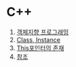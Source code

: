 # C++

  1. [객체지향 프로그래밍](https://github.com/Nighthom/Files/tree/main/Study/C%2B%2B/%EA%B0%9D%EC%B2%B4%EC%A7%80%ED%96%A5%20%ED%94%84%EB%A1%9C%EA%B7%B8%EB%9E%98%EB%B0%8D)
  2. [Class, Instance](https://github.com/Nighthom/Files/tree/main/Study/C++/Class,%20Instance)
  3. [This포인터의 존재](https://github.com/Nighthom/Files/tree/main/Study/C%2B%2B/This%20%ED%8F%AC%EC%9D%B8%ED%84%B0)
  4. [참조]()

